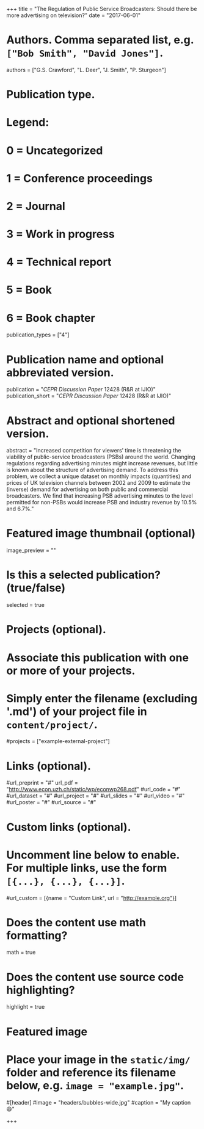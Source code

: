 +++
title = "The Regulation of Public Service Broadcasters: Should there be more advertising on television?"
date = "2017-06-01"

# Authors. Comma separated list, e.g. `["Bob Smith", "David Jones"]`.
authors = ["G.S. Crawford", "L. Deer", "J. Smith", "P. Sturgeon"]

# Publication type.
# Legend:
# 0 = Uncategorized
# 1 = Conference proceedings
# 2 = Journal
# 3 = Work in progress
# 4 = Technical report
# 5 = Book
# 6 = Book chapter
publication_types = ["4"]

# Publication name and optional abbreviated version.
publication = "*CEPR Discussion Paper* 12428 (R&R at IJIO)"
publication_short = "*CEPR Discussion Paper* 12428 (R&R at IJIO)"

# Abstract and optional shortened version.
abstract = "Increased competition for viewers’ time is threatening the viability of public-service broadcasters (PSBs) around the world. Changing regulations regarding advertising minutes might increase revenues, but little is known about the structure of advertising demand. To address this problem, we collect a unique dataset on monthly impacts (quantities) and prices of UK television channels between 2002 and 2009 to estimate the (inverse) demand for advertising on both public and commercial broadcasters. We find that increasing PSB advertising minutes to the level permitted for non-PSBs would increase PSB and industry revenue by 10.5% and 6.7%."

# Featured image thumbnail (optional)
image_preview = ""

# Is this a selected publication? (true/false)
selected = true

# Projects (optional).
#   Associate this publication with one or more of your projects.
#   Simply enter the filename (excluding '.md') of your project file in `content/project/`.
#projects = ["example-external-project"]

# Links (optional).
#url_preprint = "#"
url_pdf = "http://www.econ.uzh.ch/static/wp/econwp268.pdf"
#url_code = "#"
#url_dataset = "#"
#url_project = "#"
#url_slides = "#"
#url_video = "#"
#url_poster = "#"
#url_source = "#"

# Custom links (optional).
#   Uncomment line below to enable. For multiple links, use the form `[{...}, {...}, {...}]`.
#url_custom = [{name = "Custom Link", url = "http://example.org"}]

# Does the content use math formatting?
math = true

# Does the content use source code highlighting?
highlight = true

# Featured image
# Place your image in the `static/img/` folder and reference its filename below, e.g. `image = "example.jpg"`.
#[header]
#image = "headers/bubbles-wide.jpg"
#caption = "My caption :smile:"

+++
